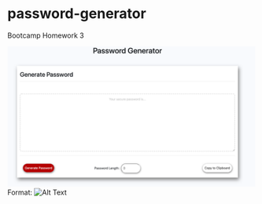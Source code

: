 # password-generator
Bootcamp Homework 3

![Portfolio Responsive](assets/images/screenshot-1.png)
Format: ![Alt Text](url)